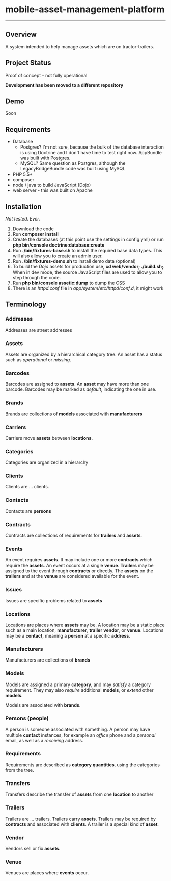 # mobile-asset-management-platform
---

## Overview

A system intended to help manage assets which are on tractor-trailers.

## Project Status

Proof of concept - not fully operational

**Development has been moved to a different repository**

## Demo

Soon

## Requirements

- Database
    - Postgres? I'm not sure, because the bulk of the database interaction is using Doctrine and
I don't have time to test right now.  AppBundle was built with Postgres.
    - MySQL? Same question as Postgres, although the LegacyBridgeBundle code was built using MySQL
- PHP 5.5+
- composer
- node / java to build JavaScript (Dojo)
- web server - this was built on Apache

## Installation

*Not tested. Ever.*

1. Download the code
2. Run **composer install**
3. Create the databases (at this point use the settings in config.yml) or
run **php bin/console doctrine:database:create**
4. Run **./bin/fixtures-base.sh** to install the required base data types.  This will also allow you to
create an admin user.
5. Run **./bin/fixtures-demo.sh** to install demo data (optional)
6. To build the *Dojo* assets for production use, **cd web/vendor; ./build.sh;**.  When in
dev mode, the source JavaScript files are used to allow you to step through the code.
7. Run **php bin/console assetic:dump** to dump the CSS
8. There is an *httpd.conf* file in *app/system/etc/httpd/conf.d*, it might work

## Terminology

### Addresses

Addresses are street addresses

### Assets

Assets are organized by a hierarchical category tree.  An asset has a status such as
*operational* or *missing*.

### Barcodes

Barcodes are assigned to **assets**.  An **asset** may have more than one barcode.  Barcodes
may be marked as *default*, indicating the one in use.

### Brands

Brands are collections of **models** associated with **manufacturers**

### Carriers

Carriers move **assets** between **locations**.

### Categories

Categories are organized in a hierarchy

### Clients

Clients are ... clients.

### Contacts

Contacts are **persons**

### Contracts

Contracts are collections of requirements for **trailers** and **assets**.

### Events

An event requires **assets**.  It may include one or more **contracts** which require the **assets**.
An event occurs at a single **venue**.  **Trailers** may be assigned to the event through **contracts**
or directly.  The **assets** on the **trailers** and at the **venue** are considered available for
the event.

### Issues

Issues are specific problems related to **assets**

### Locations

Locations are places where **assets** may be.  A location may be a static place such as a main location,
**manufacturer**, **trailer** **vendor**, or **venue**.  Locations may be a **contact**, meaning a **person**
at a specific **address**.

### Manufacturers

Manufacturers are collections of **brands**

### Models

Models are assigned a primary **category**, and may *satisfy* a category requirement.  They may
also *require* additional **models**, or *extend* other **models**.

Models are associated with **brands**.

### Persons (people)

A person is someone associated with something.  A person may have multiple **contact** instances,
for example an *office* phone and a *personal* email, as well as a *receiving* address.

### Requirements

Requirements are described as **category quantities**, using the categories from the tree.

### Transfers

Transfers describe the transfer of **assets** from one **location** to another

### Trailers

Trailers are ... trailers.  Trailers carry **assets**.  Trailers may be required by **contracts** and
associated with **clients**.  A trailer is a special kind of **asset**.

### Vendor

Vendors sell or fix **assets**.

### Venue

Venues are places where **events** occur.
